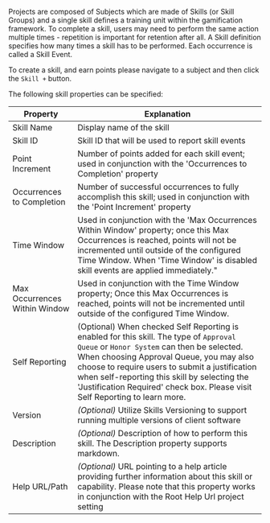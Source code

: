 Projects are composed of Subjects which are made of Skills (or Skill Groups) and a single skill defines a training unit within the gamification framework. To complete a skill, users may need to perform the same action multiple times - repetition is important for retention after all. A Skill definition specifies how many times a skill has to be performed. Each occurrence is called a Skill Event.

To create a skill, and earn points please navigate to a subject and then click the `Skill +` button.

The following skill properties can be specified:

| Property | Explanation |
| -------- | ----------- |
| Skill Name | Display name of the skill |
| Skill ID | Skill ID that will be used to report skill events |
| Point Increment | Number of points added for each skill event; used in conjunction with the 'Occurrences to Completion' property |
| Occurrences to Completion | Number of successful occurrences to fully accomplish this skill; used in conjunction with the 'Point Increment' property |
| Time Window | Used in conjunction with the 'Max Occurrences Within Window' property; once this Max Occurrences is reached, points will not be incremented until outside of the configured Time Window. When 'Time Window' is disabled skill events are applied immediately." |
| Max Occurrences Within Window | Used in conjunction with the Time Window property; Once this Max Occurrences is reached, points will not be incremented until outside of the configured Time Window. |
| Self Reporting | (Optional) When checked Self Reporting is enabled for this skill. The type of `Approval Queue` or `Honor System` can then be selected. When choosing Approval Queue, you may also choose to require users to submit a justification when self-reporting this skill by selecting the 'Justification Required' check box. Please visit Self Reporting to learn more. |
| Version | *(Optional)* Utilize Skills Versioning to support running multiple versions of client software |
| Description | *(Optional)* Description of how to perform this skill. The Description property supports markdown. |
| Help URL/Path | *(Optional)* URL pointing to a help article providing further information about this skill or capability. Please note that this property works in conjunction with the Root Help Url project setting |
